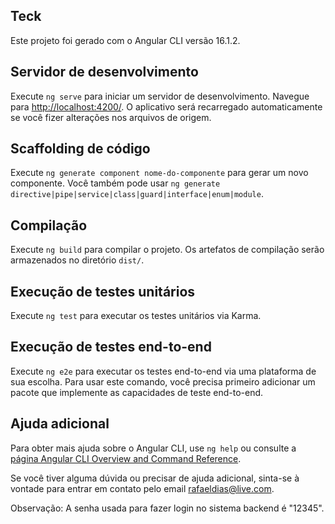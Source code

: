 <h2>Teck</h2>
<p>Este projeto foi gerado com o Angular CLI versão 16.1.2.</p>

<h2>Servidor de desenvolvimento</h2>
<p>Execute <code>ng serve</code> para iniciar um servidor de desenvolvimento. Navegue para <a href="http://localhost:4200/">http://localhost:4200/</a>. O aplicativo será recarregado automaticamente se você fizer alterações nos arquivos de origem.</p>

<h2>Scaffolding de código</h2>
<p>Execute <code>ng generate component nome-do-componente</code> para gerar um novo componente. Você também pode usar <code>ng generate directive|pipe|service|class|guard|interface|enum|module</code>.</p>

<h2>Compilação</h2>
<p>Execute <code>ng build</code> para compilar o projeto. Os artefatos de compilação serão armazenados no diretório <code>dist/</code>.</p>

<h2>Execução de testes unitários</h2>
<p>Execute <code>ng test</code> para executar os testes unitários via Karma.</p>

<h2>Execução de testes end-to-end</h2>
<p>Execute <code>ng e2e</code> para executar os testes end-to-end via uma plataforma de sua escolha. Para usar este comando, você precisa primeiro adicionar um pacote que implemente as capacidades de teste end-to-end.</p>

<h2>Ajuda adicional</h2>
<p>Para obter mais ajuda sobre o Angular CLI, use <code>ng help</code> ou consulte a <a href="https://angular.io/cli">página Angular CLI Overview and Command Reference</a>.</p>

<p>Se você tiver alguma dúvida ou precisar de ajuda adicional, sinta-se à vontade para entrar em contato pelo email <a href="mailto:rafaeldias@live.com">rafaeldias@live.com</a>.</p>

<p>Observação: A senha usada para fazer login no sistema backend é "12345".</p>
